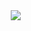 <div style="display: flex; flex-direction: row; margin-left: 40%;">
 <img class="img" src="https://github-readme-stats.vercel.app/api/top-langs/?username=IAmTheOnion&theme=radical" />
</div>
